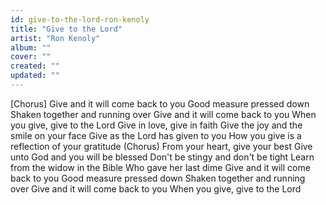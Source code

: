 ```yaml
---
id: give-to-the-lord-ron-kenoly
title: "Give to the Lord"
artist: "Ron Kenoly"
album: ""
cover: ""
created: ""
updated: ""
---
```


[Chorus]
Give and it will come back to you
Good measure pressed down
Shaken together and running over
Give and it will come back to you
When you give, give to the Lord
Give in love, give in faith
Give the joy and the smile on your face
Give as the Lord has given to you
How you give is a reflection of your gratitude
(Chorus)
From your heart, give your best
Give unto God and you will be blessed
Don't be stingy and don't be tight
Learn from the widow in the Bible
Who gave her last dime
Give and it will come back to you
Good measure pressed down
Shaken together and running over
Give and it will come back to you
When you give, give to the Lord